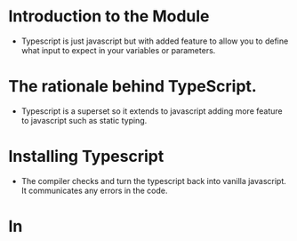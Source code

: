 # Introduction to the Module
  - Typescript is just javascript but with added feature to allow you to define what input to expect in your variables or parameters.

# The rationale behind TypeScript.
- Typescript is a superset so it extends to javascript adding more feature to javascript such as static typing.

# Installing Typescript
- The compiler checks and turn the typescript back into vanilla javascript. It communicates any errors in the code.

# In